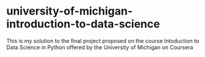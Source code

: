 # university-of-michigan-introduction-to-data-science
This is my solution to the final project proposed on the course Intoduction to Data Science in Python offered by the University of Michigan on Coursera
